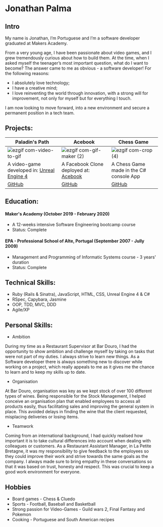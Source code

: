 # Jonathan Palma
## Intro

My name is Jonathan, I’m Portuguese and I’m a software developer graduated at Makers Academy.

From a very young age, I have been passionate about video games, and I grew tremendously curious about how to build them. At the time, when I asked myself the teenager’s most important question, what do I want to become? The answer came to me as obvious - a software developer! For the following reasons:
* I absolutely love technology; 
* I have a creative mind;
* I love reinventing the world through innovation, with a strong will for improvement, not only for myself but for everything I touch.

I am now looking to move forward, into a new environment and secure a permanent position in a tech team.
 
## Projects:
 
| Paladin's Path |    Acebook    |    Chess Game    | 
| --------------- | --------------- | ---------------- |
| ![ezgif com-video-to-gif](https://user-images.githubusercontent.com/55409351/76026579-f6121e80-5f26-11ea-9012-c5879f7efe57.gif) | ![ezgif com-gif-maker (2)](https://user-images.githubusercontent.com/55409351/76026271-56ed2700-5f26-11ea-95ba-5255bc11a821.gif) | ![ezgif com-crop (4)](https://user-images.githubusercontent.com/55409351/77004281-bc91d800-6956-11ea-841d-997f31cca78a.gif)
|A video-game developed in: [Unreal Engine 4](https://www.unrealengine.com/en-US/industry/games) |A Facebook Clone deployed at: [Acebook](http://acebook-irrelevant-pests.herokuapp.com) | A Chess Game made in the C# console App |
|[GitHub](https://github.com/BenSheridanEdwards/Makers_Final_Project_Paladins_Path) |[GitHub](https://github.com/ffgi-es/acebook_irrelevant_pests) | [GitHub](https://github.com/JonathanPalma-code/Chess-Game) |
 
## Education:
 
#### Maker's Academy (October 2019 - February 2020) 
* A 12-weeks intensive Software Engineering bootcamp course
* Status: Complete
 
#### EPA - Professional School of Alte, Portugal (September 2007 - Jully 2009)
* Management and Programming of Informatic Systems course - 3 years' duration
* Status: Complete
 
## Technical Skills:
 
* Ruby (Rails & Sinatra), JavaScript, HTML, CSS, Unreal Engine 4 & C#
* RSpec, Capybara, Jasmine
* OOP, TDD, MVC, DDD
* Agile/XP
 
## Personal Skills:
 
* Ambition
 
During my time as a Restaurant Supervisor at Bar Douro, I had the opportunity to show ambition and challenge myself by taking on tasks that were not part of my duties. I always strive to learn new things. As a Software developer there is always something new to discover while working on a project, which really appeals to me as it gives me the chance to learn and to keep my skills up to date.
 
* Organisation
 
At Bar Douro, organisation was key as we kept stock of over 100 different types of wines. Being responsible for the Stock Management, I helped conceive an organisation plan that enabled employees to access all products easily, thus facilitating sales and improving the general system in place. This avoided delays in finding the wine that the client requested, misplacing deliveries or losing items.
 
* Teamwork
 
Coming from an international background, I had quickly realised how important it is to take cultural differences into account when dealing with colleagues or customers. As a Restaurant Assistant Manager, in La Petite Bretagne, it was my responsibility to give feedback to the employees so they could improve their work and strive towards the same goals as the company. I always made sure to bring empathy in these conversations so that it was based on trust, honesty and respect. This was crucial to keep a good work environment for everyone.
 
## Hobbies

* Board games - Chess & Cluedo
* Sports - Football, Baseball and Basketball
* Strong passion for Video-Games - Guild wars 2, Final Fantasy and Pokemon
* Cooking - Portuguese and South American recipes
